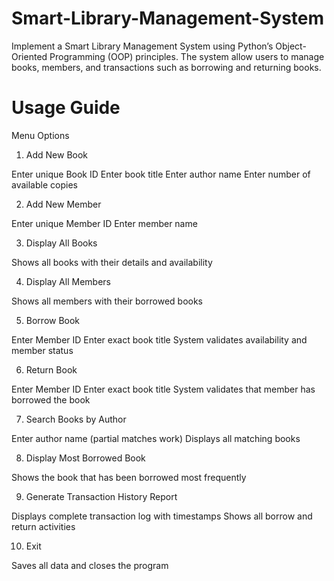 # Smart-Library-Management-System
Implement a Smart Library Management System using Python’s Object-Oriented Programming (OOP) principles. The system  allow users to manage books, members, and transactions such as borrowing and returning books.
# Usage Guide
Menu Options
1. Add New Book

Enter unique Book ID
Enter book title
Enter author name
Enter number of available copies

2. Add New Member

Enter unique Member ID
Enter member name

3. Display All Books

Shows all books with their details and availability

4. Display All Members

Shows all members with their borrowed books

5. Borrow Book

Enter Member ID
Enter exact book title
System validates availability and member status

6. Return Book

Enter Member ID
Enter exact book title
System validates that member has borrowed the book

7. Search Books by Author

Enter author name (partial matches work)
Displays all matching books

8. Display Most Borrowed Book

Shows the book that has been borrowed most frequently

9. Generate Transaction History Report

Displays complete transaction log with timestamps
Shows all borrow and return activities

10. Exit

Saves all data and closes the program
